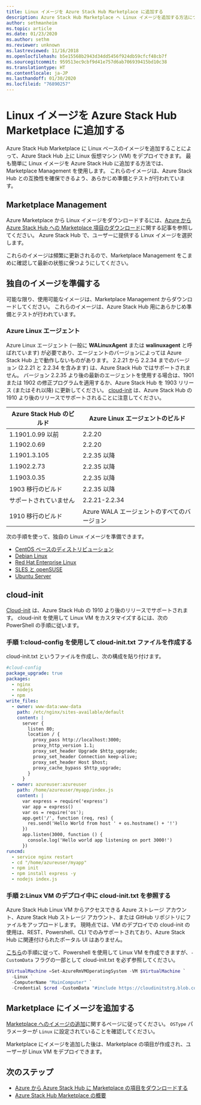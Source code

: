 ```yaml
---
title: Linux イメージを Azure Stack Hub Marketplace に追加する
description: Azure Stack Hub Marketplace へ Linux イメージを追加する方法について説明します。
author: sethmanheim
ms.topic: article
ms.date: 01/23/2020
ms.author: sethm
ms.reviewer: unknown
ms.lastreviewed: 11/16/2018
ms.openlocfilehash: b5e15568b2943d34dd5456f924db59cfcf48cb7f
ms.sourcegitcommit: 959513ec9cbf9d41e757d6ab706939415bd10c38
ms.translationtype: HT
ms.contentlocale: ja-JP
ms.lasthandoff: 01/30/2020
ms.locfileid: "76890257"
---
```

# <a name="add-linux-images-to-the-azure-stack-hub-marketplace"></a>Linux イメージを Azure Stack Hub Marketplace に追加する

Azure Stack Hub Marketplace に Linux ベースのイメージを追加することによって、Azure Stack Hub 上に Linux 仮想マシン (VM) をデプロイできます。 最も簡単に Linux イメージを Azure Stack Hub に追加する方法では、Marketplace Management を使用します。 これらのイメージは、Azure Stack Hub との互換性を確保できるよう、あらかじめ準備とテストが行われています。

## <a name="marketplace-management"></a>Marketplace Management

Azure Marketplace から Linux イメージをダウンロードするには、[Azure から Azure Stack Hub への Marketplace 項目のダウンロード](azure-stack-download-azure-marketplace-item.md)に関する記事を参照してください。 Azure Stack Hub で、ユーザーに提供する Linux イメージを選択します。

これらのイメージは頻繁に更新されるので、Marketplace Management をこまめに確認して最新の状態に保つようにしてください。

## <a name="prepare-your-own-image"></a>独自のイメージを準備する

可能な限り、使用可能なイメージは、Marketplace Management からダウンロードしてください。 これらのイメージは、Azure Stack Hub 用にあらかじめ準備とテストが行われています。

### <a name="azure-linux-agent"></a>Azure Linux エージェント

Azure Linux エージェント (一般に **WALinuxAgent** または **walinuxagent** と呼ばれています) が必要であり、エージェントのバージョンによっては Azure Stack Hub 上で動作しないものがあります。 2\.2.21 から 2.2.34 までのバージョン (2.2.21 と 2.2.34 を含みます) は、Azure Stack Hub ではサポートされません。 バージョン 2.2.35 より後の最新のエージェントを使用する場合は、1901 または 1902 の修正プログラムを適用するか、Azure Stack Hub を 1903 リリース (またはそれ以降) に更新してください。 [cloud-init](https://cloud-init.io/) は、Azure Stack Hub の 1910 より後のリリースでサポートされることに注意してください。

| Azure Stack Hub のビルド | Azure Linux エージェントのビルド |
| ------------- | ------------- |
| 1.1901.0.99 以前 | 2.2.20 |
| 1.1902.0.69  | 2.2.20  |
|  1.1901.3.105   | 2.2.35 以降 |
| 1.1902.2.73  | 2.2.35 以降 |
| 1.1903.0.35  | 2.2.35 以降 |
| 1903 移行のビルド | 2.2.35 以降 |
| サポートされていません | 2.2.21-2.2.34 |
| 1910 移行のビルド | Azure WALA エージェントのすべてのバージョン|

次の手順を使って、独自の Linux イメージを準備できます。

* [CentOS ベースのディストリビューション](/azure/virtual-machines/linux/create-upload-centos?toc=%2fazure%2fvirtual-machines%2flinux%2ftoc.json)
* [Debian Linux](/azure/virtual-machines/linux/debian-create-upload-vhd?toc=%2fazure%2fvirtual-machines%2flinux%2ftoc.json)
* [Red Hat Enterprise Linux](azure-stack-redhat-create-upload-vhd.md)
* [SLES と openSUSE](/azure/virtual-machines/linux/suse-create-upload-vhd?toc=%2fazure%2fvirtual-machines%2flinux%2ftoc.json)
* [Ubuntu Server](/azure/virtual-machines/linux/create-upload-ubuntu?toc=%2fazure%2fvirtual-machines%2flinux%2ftoc.json)

## <a name="cloud-init"></a>cloud-init

[Cloud-init](https://cloud-init.io/) は、Azure Stack Hub の 1910 より後のリリースでサポートされます。 cloud-init を使用して Linux VM をカスタマイズするには、次の PowerShell の手順に従います。

### <a name="step-1-create-a-cloud-inittxt-file-with-your-cloud-config"></a>手順 1:cloud-config を使用して cloud-init.txt ファイルを作成する

cloud-init.txt というファイルを作成し、次の構成を貼り付けます。

```yaml
#cloud-config
package_upgrade: true
packages:
  - nginx
  - nodejs
  - npm
write_files:
  - owner: www-data:www-data
    path: /etc/nginx/sites-available/default
    content: |
      server {
        listen 80;
        location / {
          proxy_pass http://localhost:3000;
          proxy_http_version 1.1;
          proxy_set_header Upgrade $http_upgrade;
          proxy_set_header Connection keep-alive;
          proxy_set_header Host $host;
          proxy_cache_bypass $http_upgrade;
        }
      }
  - owner: azureuser:azureuser
    path: /home/azureuser/myapp/index.js
    content: |
      var express = require('express')
      var app = express()
      var os = require('os');
      app.get('/', function (req, res) {
        res.send('Hello World from host ' + os.hostname() + '!')
      })
      app.listen(3000, function () {
        console.log('Hello world app listening on port 3000!')
      })
runcmd:
  - service nginx restart
  - cd "/home/azureuser/myapp"
  - npm init
  - npm install express -y
  - nodejs index.js
  ```
  
### <a name="step-2-reference-the-cloud-inittxt-during-the-linux-vm-deployment"></a>手順 2:Linux VM のデプロイ中に cloud-init.txt を参照する

Azure Stack Hub Linux VM からアクセスできる Azure ストレージ アカウント、Azure Stack Hub ストレージ アカウント、または GitHub リポジトリにファイルをアップロードします。
現時点では、VM のデプロイでの cloud-init の使用は、REST、Powershell、CLI でのみサポートされており、Azure Stack Hub に関連付けられたポータル UI はありません。

[こちら](../user/azure-stack-quick-create-vm-linux-powershell.md)の手順に従って、Powershell を使用して Linux VM を作成できますが、`-CustomData` フラグの一部として cloud-init.txt を必ず参照してください。

```powershell
$VirtualMachine =Set-AzureRmVMOperatingSystem -VM $VirtualMachine `
  -Linux `
  -ComputerName "MainComputer" `
  -Credential $cred -CustomData "#include https://cloudinitstrg.blob.core.windows.net/strg/cloud-init.txt"
```

## <a name="add-your-image-to-marketplace"></a>Marketplace にイメージを追加する

[Marketplace へのイメージの追加](azure-stack-add-vm-image.md)に関するページに従ってください。 `OSType` パラメーターが `Linux` に設定されていることを確認してください。

Marketplace にイメージを追加した後は、Marketplace の項目が作成され、ユーザーが Linux VM をデプロイできます。

## <a name="next-steps"></a>次のステップ

* [Azure から Azure Stack Hub に Marketplace の項目をダウンロードする](azure-stack-download-azure-marketplace-item.md)
* [Azure Stack Hub Marketplace の概要](azure-stack-marketplace.md)
